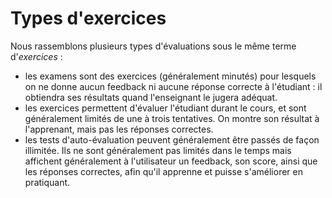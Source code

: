 # Types d'exercices

Nous rassemblons plusieurs types d'évaluations sous le même terme d'_exercices_ :

* les examens sont des exercices \(généralement minutés\) pour lesquels on ne donne aucun feedback ni aucune réponse correcte à l'étudiant : il obtiendra ses résultats quand l'enseignant le jugera adéquat.
* les exercices permettent d'évaluer l'étudiant durant le cours, et sont généralement limités de une à trois tentatives. On montre son résultat à l'apprenant, mais pas les réponses correctes.
* les tests d'auto-évaluation peuvent généralement être passés de façon illimitée. Ils ne sont généralement pas limités dans le temps mais affichent généralement à l'utilisateur un feedback, son score, ainsi que les réponses correctes, afin qu'il apprenne et puisse s'améliorer en pratiquant.

